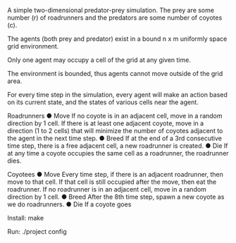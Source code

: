 A simple two-dimensional predator-prey simulation.
The prey are some number (r) of roadrunners and the predators are some number of coyotes (c).

The agents (both prey and predator) exist in a bound n x m uniformly space grid environment. 

Only one agent may occupy a cell of the grid at any given time.

The environment is bounded, thus agents cannot move outside of the grid area.

For every time step in the simulation, every agent will make an action based on its current state, and the states of various cells near the agent.

Roadrunners
	● Move If no coyote is in an adjacent cell, move in a random direction by 1 cell. If
there is at least one adjacent coyote, move in a direction (1 to 2 cells) that will
minimize the number of coyotes adjacent to the agent in the next time step.
	● Breed If at the end of a 3rd consecutive time step, there is a free adjacent cell, a new
roadrunner is created.
	● Die If at any time a coyote occupies the same cell as a roadrunner, the roadrunner
dies.

Coyotees
● Move Every time step, if there is an adjacent roadrunner, then move to that cell. If
that cell is still occupied after the move, then eat the roadrunner. If no roadrunner is
in an adjacent cell, move in a random direction by 1 cell.
● Breed After the 8th time step, spawn a new coyote as we do roadrunners.
● Die If a coyote goes

Install:
	make

Run:
	./project config
